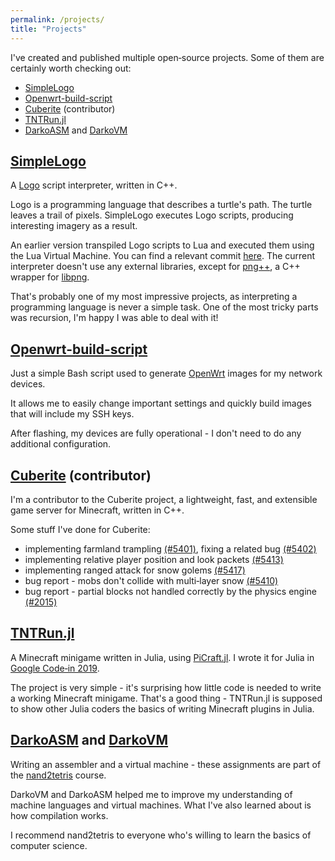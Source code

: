 ```yaml
---
permalink: /projects/
title: "Projects"
---
```


I've created and published multiple open&#8209;source projects.
Some of them are certainly worth checking out:

- [SimpleLogo](#simplelogo)
- [Openwrt-build-script](#openwrt-build-script)
- [Cuberite](#cuberite-contributor) (contributor)
- [TNTRun.jl](#tntrunjl)
- [DarkoASM](#darkoasm-and-darkovm) and [DarkoVM](#darkoasm-and-darkovm)

## [SimpleLogo](https://github.com/DarkoGNU/SimpleLogo)

A [Logo](https://en.wikipedia.org/wiki/Logo_(programming_language)) script interpreter, written in C++.

Logo is a programming language that describes a turtle's path. The turtle leaves a trail of pixels.
SimpleLogo executes Logo scripts, producing interesting imagery as a result.

An earlier version transpiled Logo scripts to Lua and executed them using the Lua Virtual Machine.
You can find a relevant commit [here](https://github.com/DarkoGNU/SimpleLogo/tree/38a22f4149b2c8dacb21768e56b1f4da0d5791e6).
The current interpreter doesn't use any external libraries, except for [png++](https://www.nongnu.org/pngpp/),
a C++ wrapper for [libpng](http://www.libpng.org/pub/png/libpng.html).

That's probably one of my most impressive projects, as interpreting a programming language is never a simple task.
One of the most tricky parts was recursion, I'm happy I was able to deal with it!

## [Openwrt-build-script](https://github.com/DarkoGNU/openwrt-build-script)

Just a simple Bash script used to generate [OpenWrt](https://openwrt.org/) images for my network devices.

It allows me to easily change important settings and quickly build images that will include my SSH keys.

After flashing, my devices are fully operational - I don't need to do any additional configuration.

## [Cuberite](https://github.com/cuberite/cuberite) (contributor)

I'm a contributor to the Cuberite project, a lightweight, fast, and extensible game server for Minecraft, written in C++.

Some stuff I've done for Cuberite:

- implementing farmland trampling [(#5401)](https://github.com/cuberite/cuberite/pull/5401),
fixing a related bug [(#5402)](https://github.com/cuberite/cuberite/issues/5402)
- implementing relative player position and look packets [(#5413)](https://github.com/cuberite/cuberite/pull/5413)
- implementing ranged attack for snow golems [(#5417)](https://github.com/cuberite/cuberite/pull/5417)
- bug report - mobs don't collide with multi&#8209;layer snow [(#5410)](https://github.com/cuberite/cuberite/issues/5410)
- bug report - partial blocks not handled correctly by the physics engine [(#2015)](https://github.com/cuberite/cuberite/issues/2015#issuecomment-1103287410)

## [TNTRun.jl](https://github.com/DarkoGNU/TNTRun.jl)

A Minecraft minigame written in Julia, using [PiCraft.jl](https://github.com/JuliaBerry/PiCraft.jl).
I wrote it for Julia in [Google Code&#8209;in 2019](https://codein.withgoogle.com/).

The project is very simple - it's surprising how little code is needed to write a working Minecraft minigame.
That's a good thing - TNTRun.jl is supposed to show other Julia coders the basics of writing Minecraft plugins in Julia.

## [DarkoASM](https://github.com/DarkoGNU/DarkoASM) and [DarkoVM](https://github.com/DarkoGNU/DarkoVM)

Writing an assembler and a virtual machine - these assignments are part of the
[nand2tetris](https://www.nand2tetris.org/) course.

DarkoVM and DarkoASM helped me to improve my understanding of machine languages and virtual machines.
What I've also learned about is how compilation works.

I recommend nand2tetris to everyone who's willing to learn the basics of computer science.
